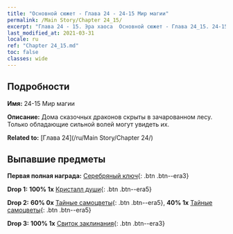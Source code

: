 ```yaml
---
title: "Основной сюжет - Глава 24 - 24-15 Мир магии"
permalink: /Main Story/Chapter 24_15/
excerpt: "Глава 24 - 15. Эра хаоса  Основной сюжет - Глава 24_15. 24-15 Мир магии"
last_modified_at: 2021-03-31
locale: ru
ref: "Chapter 24_15.md"
toc: false
classes: wide
---
```


## Подробности

 **Имя:** 24-15 Мир магии

 **Описание:** Дома сказочных драконов скрыты в зачарованном лесу. Только обладающие сильной волей могут увидеть их.

 **Related to:** [Глава 24](/ru/Main Story/Chapter 24/)

## Выпавшие предметы

 **Первая полная награда:** [Серебряный ключ](/ru/Items/con_693/){: .btn .btn--era3}

 **Drop 1:** **100% 1x** [Кристалл души](/ru/Items/mat_87/){: .btn .btn--era5}

 **Drop 2:** **60% 0x** [Тайные самоцветы](/ru/Items/mat_79/){: .btn .btn--era5}, **40% 1x** [Тайные самоцветы](/ru/Items/mat_79/){: .btn .btn--era5}

 **Drop 3:** **100% 1x** [Свиток заклинания](/ru/Items/con_694/){: .btn .btn--era3}

